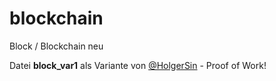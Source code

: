 # blockchain

Block / Blockchain neu

Datei **block_var1** als Variante von [@HolgerSin](https://github.com/HolgerSin) - Proof of Work!
